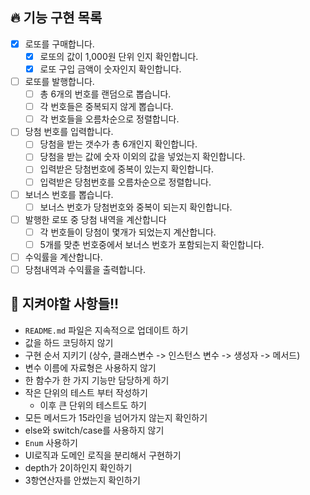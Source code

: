 ## 🔥 기능 구현 목록
- [X] 로또를 구매합니다.
    - [X] 로또의 값이 1,000원 단위 인지 확인합니다.
    - [X] 로또 구입 금액이 숫자인지 확인합니다.
- [ ] 로또를 발행합니다.
    - [ ] 총 6개의 번호를 랜덤으로 뽑습니다.
    - [ ] 각 번호들은 중복되지 않게 뽑습니다.
    - [ ] 각 번호들을 오름차순으로 정렬합니다.
- [ ] 당첨 번호를 입력합니다.
    - [ ] 당첨을 받는 갯수가 총 6개인지 확인합니다.
    - [ ] 당첨을 받는 값에 숫자 이외의 값을 넣었는지 확인합니다.
    - [ ] 입력받은 당첨번호에 중복이 있는지 확인합니다.
    - [ ] 입력받은 당첨번호를 오름차순으로 정렬합니다.
- [ ] 보너스 번호를 뽑습니다.
    - [ ] 보너스 번호가 당첨번호와 중복이 되는지 확인합니다.
- [ ] 발행한 로또 중 당첨 내역을 계산합니다
    - [ ] 각 번호들이 당첨이 몇개가 되었는지 계산합니다.
    - [ ] 5개를 맞춘 번호중에서 보너스 번호가 포함되는지 확인합니다.
- [ ] 수익률을 계산합니다.
- [ ] 당첨내역과 수익률을 출력합니다.

## 👀 지켜야할 사항들!!
- `README.md` 파일은 지속적으로 업데이트 하기
- 값을 하드 코딩하지 않기
- 구현 순서 지키기 (상수, 클래스변수 -> 인스턴스 변수 -> 생성자 -> 메서드)
- 변수 이름에 자료형은 사용하지 않기
- 한 함수가 한 가지 기능만 담당하게 하기
- 작은 단위의 테스트 부터 작성하기
  - 이후 큰 단위의 테스트도 하기
- 모든 메서드가 15라인을 넘어가지 않는지 확인하기
- else와 switch/case를 사용하지 않기
- `Enum` 사용하기
- UI로직과 도메인 로직을 분리해서 구현하기
- depth가 2이하인지 확인하기
- 3항연산자를 안썼는지 확인하기 